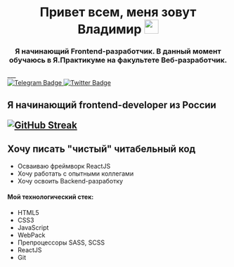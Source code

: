 <h1 align="center">Привет всем, меня зовут Владимир</a> 
<img src="https://github.com/blackcater/blackcater/raw/main/images/Hi.gif" height="32"/></h1>
<h3 align="center">Я начинающий Frontend-разработчик. В данный момент обучаюсь в Я.Практикуме на факультете Веб-разработчик.</h3>
___

<div id="badges">
  <a href="your-telegram-URL">
    <img src="https://img.shields.io/badge/YouTube-red?style=for-the-badge&logo=youtube&logoColor=white" alt="Telegram Badge"/>
  </a>
  <a href="your-twitter-URL">
    <img src="https://img.shields.io/badge/Twitter-blue?style=for-the-badge&logo=twitter&logoColor=white" alt="Twitter Badge"/>
  </a>
</div>

<h2 align="left">Я начинающий frontend-developer из России</a>

[![GitHub Streak](https://github-readme-streak-stats.herokuapp.com/?user=DenverCoder1)](https://git.io/streak-stats)

## Хочу писать "чистый" читабельный код
- Осваиваю фреймворк ReactJS
- Хочу работать с опытными коллегами
- Хочу освоить Backend-разработку

#### Мой технологический стек:

- HTML5
- CSS3
- JavaScript
- WebPack
- Препроцессоры SASS, SCSS
- ReactJS
- Git
